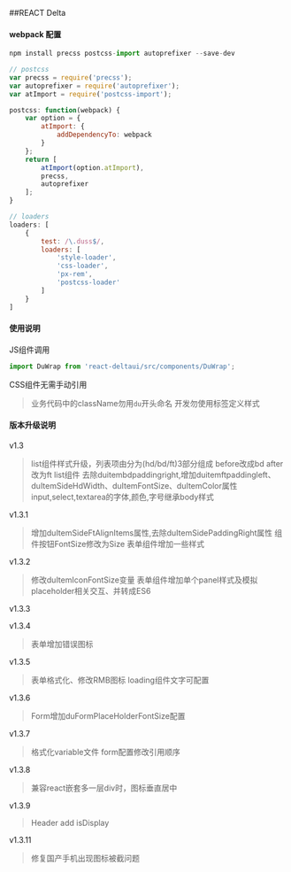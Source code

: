
##REACT Delta

####  webpack 配置
```javascript
npm install precss postcss-import autoprefixer --save-dev

// postcss
var precss = require('precss');
var autoprefixer = require('autoprefixer');
var atImport = require('postcss-import');

postcss: function(webpack) {
    var option = {
        atImport: {
            addDependencyTo: webpack
        }
    };
    return [
        atImport(option.atImport),
        precss,
        autoprefixer
    ];
}

// loaders
loaders: [
    {
        test: /\.duss$/,
        loaders: [
            'style-loader',
            'css-loader',
            'px-rem',
            'postcss-loader'
        ]
    }
]

```

####  使用说明

JS组件调用
```javascript
import DuWrap from 'react-deltaui/src/components/DuWrap';
```

CSS组件无需手动引用

> 业务代码中的className勿用`du`开头命名 
> 开发勿使用标签定义样式


####  版本升级说明
 v1.3
> list组件样式升级，列表项由分为(hd/bd/ft)3部分组成 before改成bd after改为ft
 > list组件 去除duitembdpaddingright,增加duitemftpaddingleft、duItemSideHdWidth、duItemFontSize、duItemColor属性
> input,select,textarea的字体,颜色,字号继承body样式

v1.3.1 
> 增加duItemSideFtAlignItems属性,去除duItemSidePaddingRight属性
> 组件按钮FontSize修改为Size
> 表单组件增加一些样式

v1.3.2 
> 修改duItemIconFontSize变量
> 表单组件增加单个panel样式及模拟placeholder相关交互、并转成ES6

v1.3.3
> 

v1.3.4 
> 表单增加错误图标 

v1.3.5
> 表单格式化、修改RMB图标
> loading组件文字可配置

v1.3.6
> Form增加duFormPlaceHolderFontSize配置

v1.3.7
> 格式化variable文件
> form配置修改引用顺序

v1.3.8 
> 兼容react嵌套多一层div时，图标垂直居中

v1.3.9
> Header add isDisplay

v1.3.11
> 修复国产手机出现图标被截问题